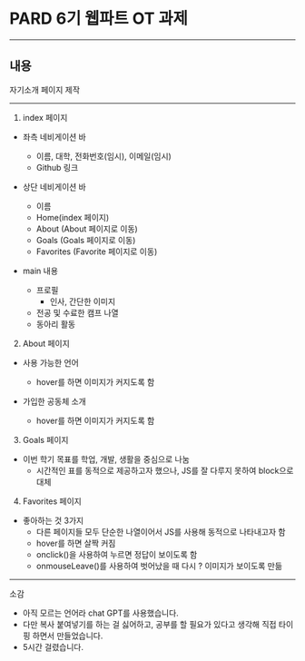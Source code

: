 # PARD 6기 웹파트 OT 과제
---
## 내용
자기소개 페이지 제작
   
---
1. index 페이지
- 좌측 네비게이션 바
  - 이름, 대학, 전화번호(임시), 이메일(임시)
  - Github 링크

- 상단 네비게이션 바
  - 이름
  - Home(index 페이지)
  - About (About 페이지로 이동)
  - Goals (Goals 페이지로 이동)
  - Favorites (Favorite 페이지로 이동)

- main 내용
  - 프로필
    - 인사, 간단한 이미지
  - 전공 및 수료한 캠프 나열
  - 동아리 활동
  

2. About 페이지
- 사용 가능한 언어
  - hover를 하면 이미지가 커지도록 함

- 가입한 공동체 소개
  - hover를 하면 이미지가 커지도록 함
   
3. Goals 페이지
- 이번 학기 목표를 학업, 개발, 생활을 중심으로 나눔
  - 시간적인 표를 동적으로 제공하고자 했으나, JS를 잘 다루지 못하여 block으로 대체
   
4. Favorites 페이지
- 좋아하는 것 3가지
  - 다른 페이지들 모두 단순한 나열이어서 JS를 사용해 동적으로 나타내고자 함
  - hover를 하면 살짝 커짐
  - onclick()을 사용하여 누르면 정답이 보이도록 함
  - onmouseLeave()를 사용하여 벗어났을 때 다시 ? 이미지가 보이도록 만듦
   
---
소감
- 아직 모르는 언어라 chat GPT를 사용했습니다.
- 다만 복사 붙여넣기를 하는 걸 싫어하고, 공부를 할 필요가 있다고 생각해 직접 타이핑 하면서 만들었습니다. 
- 5시간 걸렸습니다.